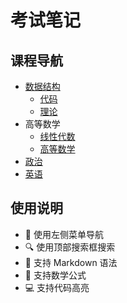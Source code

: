 # 考试笔记

## 课程导航
- [数据结构](datastructure/README.md)
  - [代码](datastructure/code.md)
  - [理论](datastructure/theory.md)
- 高等数学
  - [线性代数](calculus/Linear%20Algebra.md)
  - [高等数学](calculus/Advanced%20Mathematics.md)
- [政治](politics/README.md)
- [英语](english/README.md)

## 使用说明
- 📖 使用左侧菜单导航
- 🔍 使用顶部搜索框搜索
- 📝 支持 Markdown 语法
- 🔢 支持数学公式
- 💻 支持代码高亮